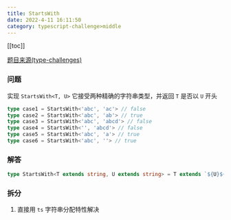 ```yaml
---
title: StartsWith
date: 2022-4-11 16:11:50
category: typescript-challenge>middle
---
```


[[toc]]

[题目来源(type-challenges)](https://github.com/type-challenges/type-challenges/blob/master/questions/2688-medium-startswith/README.md)

### 问题
实现 `StartsWith<T, U>` 它接受两种精确的字符串类型，并返回 `T` 是否以 `U` 开头

```typescript
type case1 = StartsWith<'abc', 'ac'> // false
type case2 = StartsWith<'abc', 'ab'> // true
type case3 = StartsWith<'abc', 'abcd'> // false
type case4 = StartsWith<'', 'abcd'> // false
type case5 = StartsWith<'abc', 'a'> // true
type case6 = StartsWith<'abc', ''> // true
```

### 解答
```typescript
type StartsWith<T extends string, U extends string> = T extends `${U}${infer _R}` ? true : false
```

### 拆分
1. 直接用 `ts` 字符串分配特性解决

